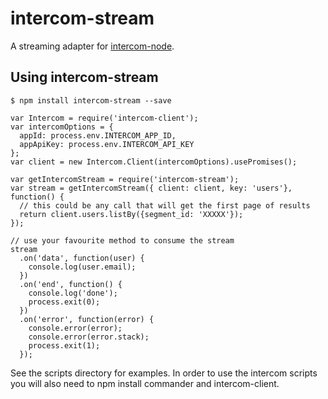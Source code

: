 # intercom-stream

A streaming adapter for
[intercom-node](https://github.com/intercom/intercom-node).

## Using intercom-stream

```
$ npm install intercom-stream --save
```

```
var Intercom = require('intercom-client');
var intercomOptions = {
  appId: process.env.INTERCOM_APP_ID,
  appApiKey: process.env.INTERCOM_API_KEY
};
var client = new Intercom.Client(intercomOptions).usePromises();

var getIntercomStream = require('intercom-stream');
var stream = getIntercomStream({ client: client, key: 'users'}, function() {
  // this could be any call that will get the first page of results
  return client.users.listBy({segment_id: 'XXXXX'});
});

// use your favourite method to consume the stream
stream
  .on('data', function(user) {
    console.log(user.email);
  })
  .on('end', function() {
    console.log('done');
    process.exit(0);
  })
  .on('error', function(error) {
    console.error(error);
    console.error(error.stack);
    process.exit(1);
  });
```

See the scripts directory for examples. In order to use the intercom scripts
you will also need to npm install commander and intercom-client.
